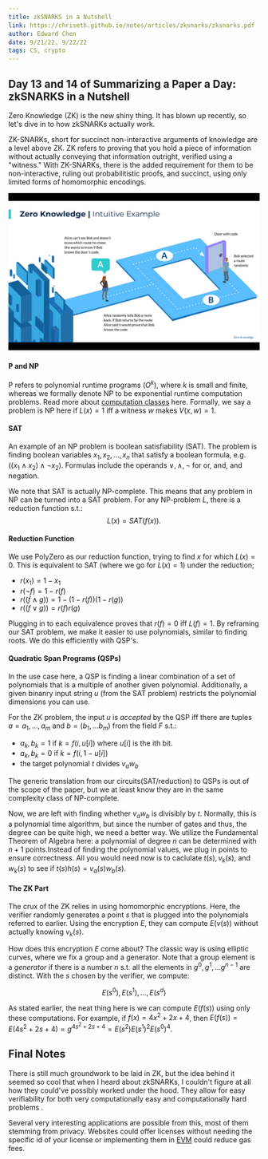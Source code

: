 ```yaml
---
title: zkSNARKS in a Nutshell
link: https://chriseth.github.io/notes/articles/zksnarks/zksnarks.pdf
author: Edward Chen
date: 9/21/22, 9/22/22
tags: CS, crypto
---
```


## Day 13 and 14 of Summarizing a Paper a Day: zkSNARKS in a Nutshell

Zero Knowledge (ZK) is the new shiny thing. It has blown up recently, so let's dive in to how zkSNARKs actually work. 

ZK-SNARKs, short for succinct non-interactive arguments of knowledge are a level above ZK. ZK refers to proving that you hold a piece of information without actually conveying that information outright, verified using a "witness." With ZK-SNARKs, there is the added requirement for them to be non-interactive, ruling out probabilitistic proofs, and succinct, using only limited forms of homomorphic encodings. 

![](img/09_21__zk1.jpeg)

#### P and NP

P refers to polynomial runtime programs $(O^k),$ where $k$ is small and finite, whereas we formally denote NP to be exponential runtime computation problems. Read more about [computation classes](https://en.wikipedia.org/wiki/Complexity_class) here. Formally, we say a problem is NP here if $L(x)=1$ iff a witness $w$ makes $V(x,w)=1$. 

#### SAT

An example of an NP problem is boolean satisfiability (SAT). The problem is finding boolean variables $x_1, x_2, ..., x_n$ that satisfy a boolean formula, e.g. $((x_1\land x_2) \land \neg x_2).$ Formulas include the operands $\lor, \land, \neg$ for or, and, and negation.

We note that SAT is actually NP-complete. This means that any problem in NP can be turned into a SAT problem. For any NP-problem $L$, there is a reduction function s.t.: $$L(x) = SAT(f(x)).$$

#### Reduction Function

We use PolyZero as our reduction function, trying to find $x$ for which $L(x) = 0$. This is equivalent to SAT (where we go for $L(x)=1$) under the reduction;

 - $r(x_1) = 1-x_1$
 - $r(\neg f) = 1-r(f)$
 - $r((f\land g)) = 1-(1-r(f))(1-r(g))$
 - $r((f\lor g)) = r(f)r(g)$

Plugging in to each equivalence proves that $r(f) =0$ iff $L(f)=1$.  By reframing our SAT problem, we make it easier to use polynomials, similar to finding roots. We do this efficiently with QSP's.

#### Quadratic Span Programs (QSPs)

In the use case here, a QSP is finding a linear combination of a set of polynomials that is a multiple of another given polynomial. Additionally, a given binanry input string $u$ (from the SAT problem) restricts the polynomial dimensions you can use. 

For the ZK problem, the input $u$ is *accepted* by the QSP iff there are tuples $a = a_1, ..., a_m$ and $b = (b_1, ... b_m)$ from the field $F$ s.t.:

 - $a_k, b_k = 1$ if $k=f(i,u[i])$ where $u[i]$ is the ith bit.
 - $a_k, b_k = 0$ if $k=f(i,1-u[i])$ 
 - the target polynomial $t$ divides $v_aw_b$

The generic translation from our circuits(SAT/reduction) to QSPs is out of the scope of the paper, but we at least know they are in the same complexity class of NP-complete. 

Now, we are left with finding whether $v_aw_b$ is divisibly by $t$. Normally, this is a polynomial time algorithm, but since the number of gates and thus, the degree can be quite high, we need a better way. We utilize the Fundamental Theorem of Algebra here: a polynomial of degree $n$ can be determined with $n+1$ points.Instead of finding the polynomial values, we plug in points to ensure correctness. All you would need now is to caclulate $t(s), v_k(s),$ and $w_k(s)$ to see if $t(s)h(s)=v_a(s)w_b(s)$.

#### The ZK Part

The crux of the ZK relies in using homomorphic encryptions. Here, the verifier randomly generates a point $s$ that is plugged into the polynomials referred to earlier. Using the encryption $E$, they can compute $E(v(s))$ without actually knowing $v_k(s)$. 

How does this encryption $E$ come about? The classic way is using elliptic curves, where we fix a group and a generator. Note that a group element is a *generator* if there is a number $n$ s.t. all the elements in $g^0, g^1,... g^{n-1}$ are distinct. With the $s$ chosen by the verifier, we compute:

$$E(s^0), E(s^1), ..., E(s^d)$$

As stated earlier, the neat thing here is we can compute $E(f(s))$ using only these computations. For example, if $f(x)=4x^2+2x+4$, then $E(f(s)) = E(4s^2+2s+4) = g^{4s^2+2s+4} = E(s^2)E(s^1)^2E(s^0)^4$.

## Final Notes

There is still much groundwork to be laid in ZK, but the idea behind it seemed so cool that when I heard about zkSNARKs, I couldn't figure at all how they could've possibly worked under the hood. They allow for easy verifiability for both very computationally easy and computationally hard problems .

Several very interesting applications are possible from this, most of them stemming from privacy. Websites could offer licenses without needing the specific id of your license or implementing them in [EVM](https://github.com/echen333/Paper_A_Day/blob/master/09-15%20Ethereum_White_Paper.md) could reduce gas fees.